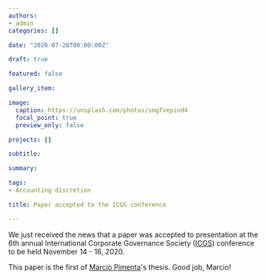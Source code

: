 ```yaml
---
authors:
- admin
categories: []

date: "2020-07-28T00:00:00Z"

draft: true

featured: false

gallery_item:

image:
  caption: https://unsplash.com/photos/smgTvepind4
  focal_point: true
  preview_only: false

projects: []

subtitle: 

summary: 

tags:
- Accounting discretion

title: Paper accepted to the ICGS conference

---
```


We just received the news that a paper was accepted to presentation at the 6th annual International Corporate Governance Society ([ICGS](https://icgsociety.org/)) conference to be held November 14 - 16, 2020.

This paper is the first of [Marcio Pimenta](http://lattes.cnpq.br/1670868214172308)'s thesis. Good job, Marcio!

